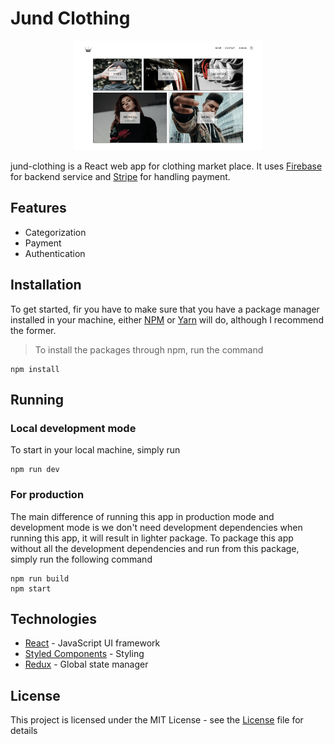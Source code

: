 # Jund Clothing

<p align="center">
<img src="./public/jund-clothing.png" width="60%" alt="jund-clothing" />
</p>

jund-clothing is a React web app for clothing market place. It uses [Firebase](https://firebase.google.com/) for backend service and [Stripe](https://stripe.com/) for handling payment.

## Features

- Categorization
- Payment
- Authentication

## Installation

To get started, fir you have to make sure that you have a package manager installed in your machine, either [NPM](https://docs.npmjs.com/about-npm/) or [Yarn](https://yarnpkg.com/getting-started) will do, although I recommend the former.

> To install the packages through npm, run the command

    npm install

## Running

### Local development mode

To start in your local machine, simply run

    npm run dev

### For production

The main difference of running this app in production mode and development mode is we don't need development dependencies when running this app, it will result in lighter package. To package this app without all the development dependencies and run from this package, simply run the following command

    npm run build
    npm start

## Technologies

- [React](https://reactjs.org/) - JavaScript UI framework
- [Styled Components](https://www.styled-components.com/) - Styling
- [Redux](https://redux.js.org/) - Global state manager

## License

This project is licensed under the MIT License - see the [License](./LICENSE) file for details
